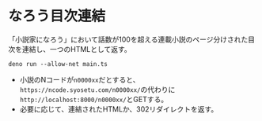 # なろう目次連結

「小説家になろう」において話数が100を超える連載小説のページ分けされた目次を連結し、一つのHTMLとして返す。

```
deno run --allow-net main.ts
```

- 小説のNコードが`n0000xx`だとすると、<br>
  `https://ncode.syosetu.com/n0000xx/`の代わりに<br>
  `http://localhost:8000/n0000xx/`とGETする。
- 必要に応じて、連結されたHTMLか、302リダイレクトを返す。
